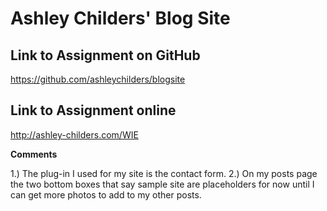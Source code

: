 # Ashley Childers' Blog Site

## Link to Assignment on GitHub
https://github.com/ashleychilders/blogsite

## Link to Assignment online
http://ashley-childers.com/WIE

**Comments**

1.) The plug-in I used for my site is the contact form.
2.) On my posts page the two bottom boxes that say sample site are placeholders for now until I can get more photos to add to my other posts.
